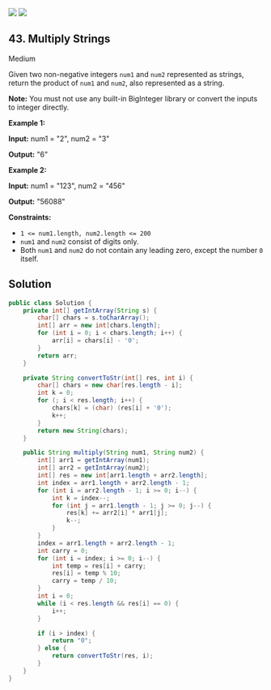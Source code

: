 [![](https://img.shields.io/github/stars/javadev/LeetCode-in-Java?label=Stars&style=flat-square)](https://github.com/javadev/LeetCode-in-Java)
[![](https://img.shields.io/github/forks/javadev/LeetCode-in-Java?label=Fork%20me%20on%20GitHub%20&style=flat-square)](https://github.com/javadev/LeetCode-in-Java/fork)

## 43\. Multiply Strings

Medium

Given two non-negative integers `num1` and `num2` represented as strings, return the product of `num1` and `num2`, also represented as a string.

**Note:** You must not use any built-in BigInteger library or convert the inputs to integer directly.

**Example 1:**

**Input:** num1 = "2", num2 = "3"

**Output:** "6" 

**Example 2:**

**Input:** num1 = "123", num2 = "456"

**Output:** "56088" 

**Constraints:**

*   `1 <= num1.length, num2.length <= 200`
*   `num1` and `num2` consist of digits only.
*   Both `num1` and `num2` do not contain any leading zero, except the number `0` itself.

## Solution

```java
public class Solution {
    private int[] getIntArray(String s) {
        char[] chars = s.toCharArray();
        int[] arr = new int[chars.length];
        for (int i = 0; i < chars.length; i++) {
            arr[i] = chars[i] - '0';
        }
        return arr;
    }

    private String convertToStr(int[] res, int i) {
        char[] chars = new char[res.length - i];
        int k = 0;
        for (; i < res.length; i++) {
            chars[k] = (char) (res[i] + '0');
            k++;
        }
        return new String(chars);
    }

    public String multiply(String num1, String num2) {
        int[] arr1 = getIntArray(num1);
        int[] arr2 = getIntArray(num2);
        int[] res = new int[arr1.length + arr2.length];
        int index = arr1.length + arr2.length - 1;
        for (int i = arr2.length - 1; i >= 0; i--) {
            int k = index--;
            for (int j = arr1.length - 1; j >= 0; j--) {
                res[k] += arr2[i] * arr1[j];
                k--;
            }
        }
        index = arr1.length + arr2.length - 1;
        int carry = 0;
        for (int i = index; i >= 0; i--) {
            int temp = res[i] + carry;
            res[i] = temp % 10;
            carry = temp / 10;
        }
        int i = 0;
        while (i < res.length && res[i] == 0) {
            i++;
        }

        if (i > index) {
            return "0";
        } else {
            return convertToStr(res, i);
        }
    }
}
```